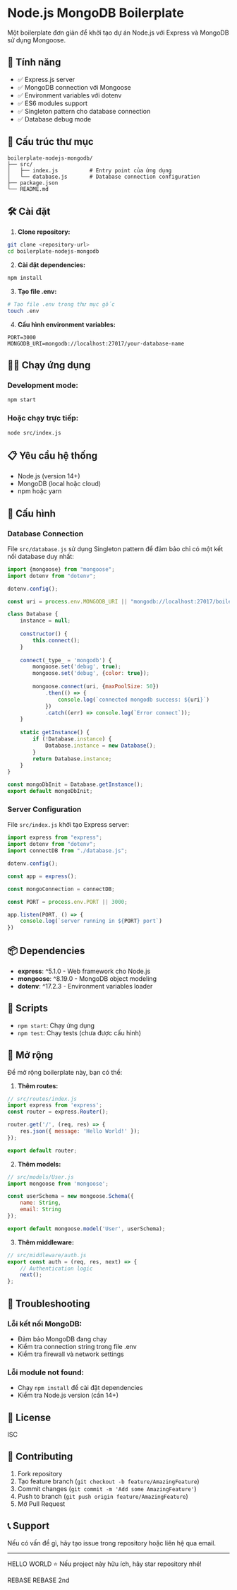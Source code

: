 # Node.js MongoDB Boilerplate

Một boilerplate đơn giản để khởi tạo dự án Node.js với Express và MongoDB sử dụng Mongoose.

## 🚀 Tính năng

- ✅ Express.js server
- ✅ MongoDB connection với Mongoose
- ✅ Environment variables với dotenv
- ✅ ES6 modules support
- ✅ Singleton pattern cho database connection
- ✅ Database debug mode

## 📁 Cấu trúc thư mục

```
boilerplate-nodejs-mongodb/
├── src/
│   ├── index.js          # Entry point của ứng dụng
│   └── database.js       # Database connection configuration
├── package.json
└── README.md
```

## 🛠️ Cài đặt

1. **Clone repository:**
```bash
git clone <repository-url>
cd boilerplate-nodejs-mongodb
```

2. **Cài đặt dependencies:**
```bash
npm install
```

3. **Tạo file .env:**
```bash
# Tạo file .env trong thư mục gốc
touch .env
```

4. **Cấu hình environment variables:**
```env
PORT=3000
MONGODB_URI=mongodb://localhost:27017/your-database-name
```

## 🏃‍♂️ Chạy ứng dụng

### Development mode:
```bash
npm start
```

### Hoặc chạy trực tiếp:
```bash
node src/index.js
```

## 📋 Yêu cầu hệ thống

- Node.js (version 14+)
- MongoDB (local hoặc cloud)
- npm hoặc yarn

## 🔧 Cấu hình

### Database Connection
File `src/database.js` sử dụng Singleton pattern để đảm bảo chỉ có một kết nối database duy nhất:

```javascript
import {mongoose} from "mongoose";
import dotenv from "dotenv";

dotenv.config();

const uri = process.env.MONGODB_URI || "mongodb://localhost:27017/boilerplate-nodejs-mongodb";

class Database {
    instance = null;
    
    constructor() {
        this.connect();
    }
    
    connect(_type_ = 'mongodb') {
        mongoose.set('debug', true);
        mongoose.set('debug', {color: true});
        
        mongoose.connect(uri, {maxPoolSize: 50})
            .then(() => {
                console.log(`connected mongodb success: ${uri}`)
            })
            .catch((err) => console.log(`Error connect`));
    }
    
    static getInstance() {
        if (!Database.instance) {
            Database.instance = new Database();
        }
        return Database.instance;
    }
}

const mongoDbInit = Database.getInstance();
export default mongoDbInit;
```

### Server Configuration
File `src/index.js` khởi tạo Express server:

```javascript
import express from "express";
import dotenv from "dotenv";
import connectDB from "./database.js";

dotenv.config();

const app = express();

const mongoConnection = connectDB;

const PORT = process.env.PORT || 3000;

app.listen(PORT, () => {
    console.log(`server running in ${PORT} port`)
})
```

## 📦 Dependencies

- **express**: ^5.1.0 - Web framework cho Node.js
- **mongoose**: ^8.19.0 - MongoDB object modeling
- **dotenv**: ^17.2.3 - Environment variables loader

## 🔄 Scripts

- `npm start`: Chạy ứng dụng
- `npm test`: Chạy tests (chưa được cấu hình)

## 🚀 Mở rộng

Để mở rộng boilerplate này, bạn có thể:

1. **Thêm routes:**
```javascript
// src/routes/index.js
import express from 'express';
const router = express.Router();

router.get('/', (req, res) => {
    res.json({ message: 'Hello World!' });
});

export default router;
```

2. **Thêm models:**
```javascript
// src/models/User.js
import mongoose from 'mongoose';

const userSchema = new mongoose.Schema({
    name: String,
    email: String
});

export default mongoose.model('User', userSchema);
```

3. **Thêm middleware:**
```javascript
// src/middleware/auth.js
export const auth = (req, res, next) => {
    // Authentication logic
    next();
};
```

## 🐛 Troubleshooting

### Lỗi kết nối MongoDB:
- Đảm bảo MongoDB đang chạy
- Kiểm tra connection string trong file .env
- Kiểm tra firewall và network settings

### Lỗi module not found:
- Chạy `npm install` để cài đặt dependencies
- Kiểm tra Node.js version (cần 14+)

## 📝 License

ISC

## 🤝 Contributing

1. Fork repository
2. Tạo feature branch (`git checkout -b feature/AmazingFeature`)
3. Commit changes (`git commit -m 'Add some AmazingFeature'`)
4. Push to branch (`git push origin feature/AmazingFeature`)
5. Mở Pull Request

## 📞 Support

Nếu có vấn đề gì, hãy tạo issue trong repository hoặc liên hệ qua email.

---
HELLO WORLD
⭐ Nếu project này hữu ích, hãy star repository nhé!

REBASE
REBASE 2nd
